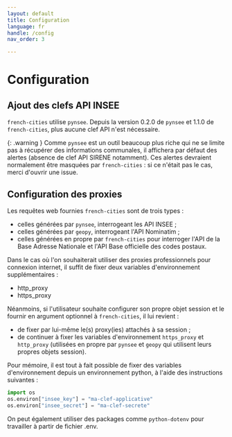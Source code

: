 ```yaml
---
layout: default
title: Configuration
language: fr
handle: /config
nav_order: 3

---
```

# Configuration

## Ajout des clefs API INSEE

`french-cities` utilise `pynsee`. Depuis la version 0.2.0 de `pynsee` et 1.1.0 de `french-cities`,
plus aucune clef API n'est nécessaire.

{: .warning }
Comme `pynsee` est un outil beaucoup plus riche qui ne se limite pas à récupérer des
informations communales, il affichera par défaut des alertes (absence de clef API SIRENE notamment).
Ces alertes devraient normalement être masquées par `french-cities` : si ce n'était pas le
cas, merci d'ouvrir une issue.

## Configuration des proxies

Les requêtes web fournies `french-cities` sont de trois types :
* celles générées par `pynsee`, interrogeant les API INSEE ;
* celles générées par `geopy`, interrogeant l'API Nominatim ;
* celles générées en propre par `french-cities` pour interroger l'API de la
Base Adresse Nationale et l'API Base officielle des codes postaux.

Dans le cas où l'on souhaiterait utiliser des proxies professionnels
pour connexion internet, il suffit de fixer deux variables d'environnement
supplémentaires :

* http_proxy
* https_proxy

Néanmoins, si l'utilisateur souhaite configurer son propre objet session
et le fournir en argument optionnel à `french-cities`, il lui revient :
* de fixer par lui-même le(s) proxy(ies) attachés à sa session ;
* de continuer à fixer les variables d'environnement `https_proxy` et
`http_proxy` (utilisées en propre par `pynsee` et `geopy` qui utilisent
leurs propres objets session).

Pour mémoire, il est tout à fait possible de fixer des variables d'environnement
depuis un environnement python, à l'aide des instructions suivantes :

```python
import os
os.environ["insee_key"] = "ma-clef-applicative"
os.environ["insee_secret"] = "ma-clef-secrete"
```

On peut également utiliser des packages comme `python-dotenv` pour travailler
à partir de fichier .env.
